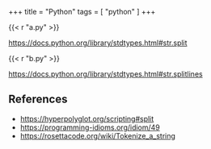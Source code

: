 +++
title = "Python"
tags = [ "python" ]
+++

{{< r "a.py" >}}

<https://docs.python.org/library/stdtypes.html#str.split>

{{< r "b.py" >}}

<https://docs.python.org/library/stdtypes.html#str.splitlines>

## References

- <https://hyperpolyglot.org/scripting#split>
- <https://programming-idioms.org/idiom/49>
- <https://rosettacode.org/wiki/Tokenize_a_string>

